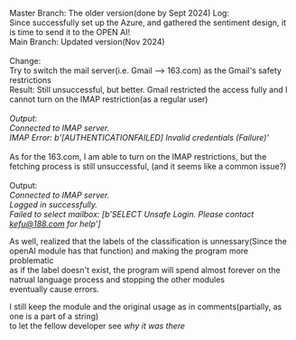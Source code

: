 Master Branch: The older version(done by Sept 2024)
Log:  <br />
Since successfully set up the Azure, and gathered the sentiment design, it is time to send it to the OPEN AI! <br />
Main Branch: Updated version(Nov 2024)
<br />
<br />
Change: <br />
Try to switch the mail server(i.e. Gmail --> 163.com) as the Gmail's safety restrictions  <br />
Result: Still unsuccessful, but better. Gmail restricted the access fully and I cannot turn on the IMAP restriction(as a regular user) <br />
<br />
_Output: <br />
Connected to IMAP server.  <br />
IMAP Error: b'[AUTHENTICATIONFAILED] Invalid credentials (Failure)'  <br />_
<br />
As for the 163.com, I am able to turn on the IMAP restrictions, but the fetching process is still unsuccessful, (and it seems like a common issue?)<br />
<br />
Output: <br />
_Connected to IMAP server. <br />
Logged in successfully. <br />
Failed to select mailbox: [b'SELECT Unsafe Login. Please contact kefu@188.com for help'] <br />_

As well, realized that the labels of the classification is unnessary(Since the openAI module has that function) and making the program more problematic<br />
as if the label doesn't exist, the program will spend almost forever on the natrual language process and stopping the other modules<br />
eventually cause errors. <br />

I still keep the module and the original usage as in comments(partially, as one is a part of a string)<br />
to let the fellow developer see _why it was there_<br />
